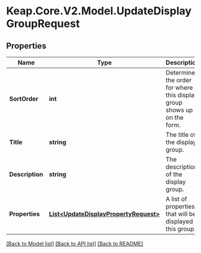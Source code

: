 # Keap.Core.V2.Model.UpdateDisplayGroupRequest

## Properties

Name | Type | Description | Notes
------------ | ------------- | ------------- | -------------
**SortOrder** | **int** | Determines the order for where this display group shows up on the form. | [optional] 
**Title** | **string** | The title of the display group. | 
**Description** | **string** | The description of the display group. | [optional] 
**Properties** | [**List&lt;UpdateDisplayPropertyRequest&gt;**](UpdateDisplayPropertyRequest.md) | A list of properties that will be displayed in this group. | 

[[Back to Model list]](../README.md#documentation-for-models) [[Back to API list]](../README.md#documentation-for-api-endpoints) [[Back to README]](../README.md)

